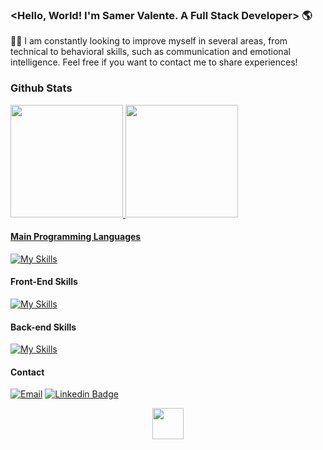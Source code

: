 ### <Hello, World! I'm Samer Valente. A Full Stack Developer> 🌎

👨🏻 I am constantly looking to improve myself in several areas, from technical to behavioral skills, such as communication and emotional intelligence. Feel free if you want to contact me to share experiences!

### Github Stats
  <a href="https://github.com/samervalente">
  <img height="180em" src="https://github-readme-stats.vercel.app/api?username=samervalente&show_icons=true&theme=dracula&include_all_commits=true&count_private=true" />
  <img height="180em" src="https://github-readme-stats.vercel.app/api/top-langs/?username=samervalente&layout=compact&langs_count=7&theme=dracula" />

 
#### Main Programming Languages 
 [![My Skills](https://skillicons.dev/icons?i=js,ts,java&perline=4)](https://skillicons.dev)

#### Front-End Skills
 [![My Skills](https://skillicons.dev/icons?i=html,css,react,redux,nextjs,materialui,tailwindcss,figma&perline=10)](https://skillicons.dev)
  
#### Back-end Skills
 [![My Skills](https://skillicons.dev/icons?i=nodejs,spring,express,nestjs,prisma,postgresql,mongodb,aws,docker,jest&perline=10)](https://skillicons.dev)


#### Contact
<div align="left">
  
  [![Email](https://img.shields.io/badge/Gmail-D14836?style=for-the-badge&logo=gmail&logoColor=white)](mailto:samervalente@gmail.com)
  [![Linkedin Badge](https://img.shields.io/badge/LinkedIn-0077B5?style=for-the-badge&logo=linkedin&logoColor=white)](https://www.linkedin.com/in/samervalente/)
</div>

<div align="right">
    <div align="center"> 
  <img width="50px" height="50px" src="https://cdn-icons-png.flaticon.com/512/1751/1751898.png" />
  </div>
</div>

  
  
  

